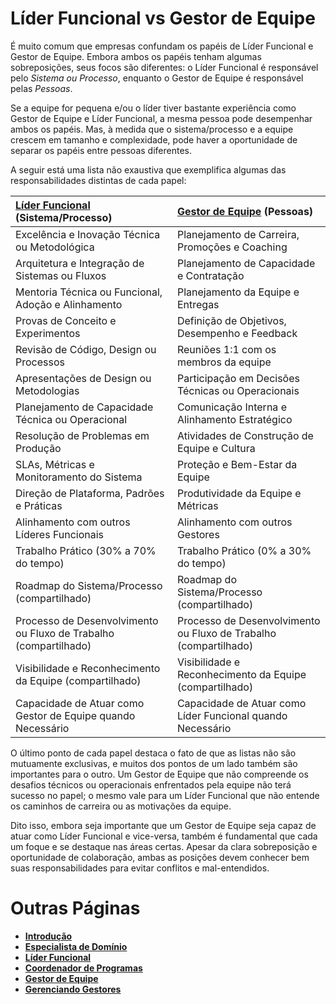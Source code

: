 # Líder Funcional vs Gestor de Equipe

É muito comum que empresas confundam os papéis de Líder Funcional e Gestor de Equipe. Embora ambos os papéis tenham algumas sobreposições, seus focos são diferentes: o Líder Funcional é responsável pelo _Sistema ou Processo_, enquanto o Gestor de Equipe é responsável pelas _Pessoas_.

Se a equipe for pequena e/ou o líder tiver bastante experiência como Gestor de Equipe e Líder Funcional, a mesma pessoa pode desempenhar ambos os papéis. Mas, à medida que o sistema/processo e a equipe crescem em tamanho e complexidade, pode haver a oportunidade de separar os papéis entre pessoas diferentes.

A seguir está uma lista não exaustiva que exemplifica algumas das responsabilidades distintas de cada papel:

| [Líder Funcional](FunctionalLead.md) (Sistema/Processo)          | [Gestor de Equipe](TeamManager.md) (Pessoas)                     |
| :--------------------------------------------------------------- | :--------------------------------------------------------------- |
| Excelência e Inovação Técnica ou Metodológica                    | Planejamento de Carreira, Promoções e Coaching                   |
| Arquitetura e Integração de Sistemas ou Fluxos                   | Planejamento de Capacidade e Contratação                         |
| Mentoria Técnica ou Funcional, Adoção e Alinhamento              | Planejamento da Equipe e Entregas                                |
| Provas de Conceito e Experimentos                                | Definição de Objetivos, Desempenho e Feedback                    |
| Revisão de Código, Design ou Processos                           | Reuniões 1:1 com os membros da equipe                            |
| Apresentações de Design ou Metodologias                          | Participação em Decisões Técnicas ou Operacionais                |
| Planejamento de Capacidade Técnica ou Operacional                | Comunicação Interna e Alinhamento Estratégico                    |
| Resolução de Problemas em Produção                               | Atividades de Construção de Equipe e Cultura                     |
| SLAs, Métricas e Monitoramento do Sistema                        | Proteção e Bem-Estar da Equipe                                   |
| Direção de Plataforma, Padrões e Práticas                        | Produtividade da Equipe e Métricas                               |
| Alinhamento com outros Líderes Funcionais                        | Alinhamento com outros Gestores                                  |
| Trabalho Prático (30% a 70% do tempo)                            | Trabalho Prático (0% a 30% do tempo)                             |
| Roadmap do Sistema/Processo (compartilhado)                      | Roadmap do Sistema/Processo (compartilhado)                      |
| Processo de Desenvolvimento ou Fluxo de Trabalho (compartilhado) | Processo de Desenvolvimento ou Fluxo de Trabalho (compartilhado) |
| Visibilidade e Reconhecimento da Equipe (compartilhado)          | Visibilidade e Reconhecimento da Equipe (compartilhado)          |
| Capacidade de Atuar como Gestor de Equipe quando Necessário      | Capacidade de Atuar como Líder Funcional quando Necessário       |

O último ponto de cada papel destaca o fato de que as listas não são mutuamente exclusivas, e muitos dos pontos de um lado também são importantes para o outro. Um Gestor de Equipe que não compreende os desafios técnicos ou operacionais enfrentados pela equipe não terá sucesso no papel; o mesmo vale para um Líder Funcional que não entende os caminhos de carreira ou as motivações da equipe.

Dito isso, embora seja importante que um Gestor de Equipe seja capaz de atuar como Líder Funcional e vice-versa, também é fundamental que cada um foque e se destaque nas áreas certas. Apesar da clara sobreposição e oportunidade de colaboração, ambas as posições devem conhecer bem suas responsabilidades para evitar conflitos e mal-entendidos.

# Outras Páginas

- [**Introdução**](README.md)
- [**Especialista de Domínio**](Specialist.md)
- [**Líder Funcional**](FunctionalLead.md)
- [**Coordenador de Programas**](ProgramCoordinator.md)
- [**Gestor de Equipe**](TeamManager.md)
- [**Gerenciando Gestores**](Managing-Managers.md)
